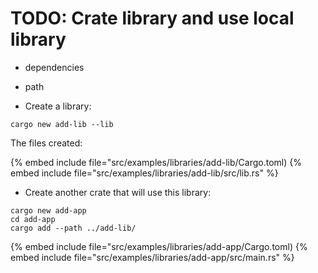 # TODO: Crate library and use local library

* dependencies
* path


* Create a library:

```
cargo new add-lib --lib
```

The files created:

{% embed include file="src/examples/libraries/add-lib/Cargo.toml)
{% embed include file="src/examples/libraries/add-lib/src/lib.rs" %}

* Create another crate that will use this library:

```
cargo new add-app
cd add-app
cargo add --path ../add-lib/
```

{% embed include file="src/examples/libraries/add-app/Cargo.toml)
{% embed include file="src/examples/libraries/add-app/src/main.rs" %}


